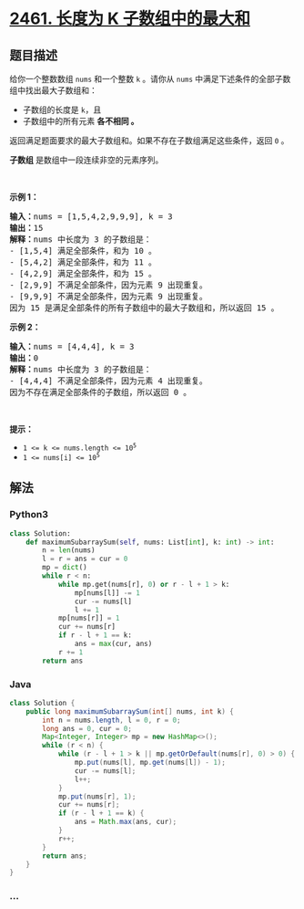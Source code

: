 # [2461. 长度为 K 子数组中的最大和](https://leetcode-cn.com/problems/maximum-sum-of-distinct-subarrays-with-length-k)

## 题目描述

<!-- 这里写题目描述 -->

<p>给你一个整数数组 <code>nums</code> 和一个整数 <code>k</code> 。请你从 <code>nums</code> 中满足下述条件的全部子数组中找出最大子数组和：</p>

<ul>
	<li>子数组的长度是 <code>k</code>，且</li>
	<li>子数组中的所有元素 <strong>各不相同 。</strong></li>
</ul>

<p>返回满足题面要求的最大子数组和。如果不存在子数组满足这些条件，返回 <code>0</code> 。</p>

<p><strong>子数组</strong> 是数组中一段连续非空的元素序列。</p>

<p>&nbsp;</p>

<p><strong>示例 1：</strong></p>

<pre><strong>输入：</strong>nums = [1,5,4,2,9,9,9], k = 3
<strong>输出：</strong>15
<strong>解释：</strong>nums 中长度为 3 的子数组是：
- [1,5,4] 满足全部条件，和为 10 。
- [5,4,2] 满足全部条件，和为 11 。
- [4,2,9] 满足全部条件，和为 15 。
- [2,9,9] 不满足全部条件，因为元素 9 出现重复。
- [9,9,9] 不满足全部条件，因为元素 9 出现重复。
因为 15 是满足全部条件的所有子数组中的最大子数组和，所以返回 15 。
</pre>

<p><strong>示例 2：</strong></p>

<pre><strong>输入：</strong>nums = [4,4,4], k = 3
<strong>输出：</strong>0
<strong>解释：</strong>nums 中长度为 3 的子数组是：
- [4,4,4] 不满足全部条件，因为元素 4 出现重复。
因为不存在满足全部条件的子数组，所以返回 0 。
</pre>

<p>&nbsp;</p>

<p><strong>提示：</strong></p>

<ul>
	<li><code>1 &lt;= k &lt;= nums.length &lt;= 10<sup>5</sup></code></li>
	<li><code>1 &lt;= nums[i] &lt;= 10<sup>5</sup></code></li>
</ul>


## 解法

<!-- 这里可写通用的实现逻辑 -->

<!-- tabs:start -->

### **Python3**

<!-- 这里可写当前语言的特殊实现逻辑 -->

```python
class Solution:
    def maximumSubarraySum(self, nums: List[int], k: int) -> int:
        n = len(nums)
        l = r = ans = cur = 0
        mp = dict()
        while r < n:
            while mp.get(nums[r], 0) or r - l + 1 > k:
                mp[nums[l]] -= 1
                cur -= nums[l]
                l += 1
            mp[nums[r]] = 1
            cur += nums[r]
            if r - l + 1 == k:
                ans = max(cur, ans)
            r += 1
        return ans
```

### **Java**

<!-- 这里可写当前语言的特殊实现逻辑 -->

```java
class Solution {
    public long maximumSubarraySum(int[] nums, int k) {
        int n = nums.length, l = 0, r = 0;
        long ans = 0, cur = 0;
        Map<Integer, Integer> mp = new HashMap<>();
        while (r < n) {
            while (r - l + 1 > k || mp.getOrDefault(nums[r], 0) > 0) {
                mp.put(nums[l], mp.get(nums[l]) - 1);
                cur -= nums[l];
                l++;
            }
            mp.put(nums[r], 1);
            cur += nums[r];
            if (r - l + 1 == k) {
                ans = Math.max(ans, cur);
            }
            r++;
        }
        return ans;
    }
}
```

### **...**

```

```

<!-- tabs:end -->
